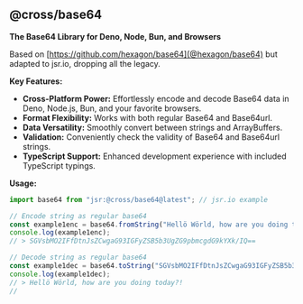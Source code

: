 ## @cross/base64

**The Base64 Library for Deno, Node, Bun, and Browsers**

Based on [https://github.com/hexagon/base64](@hexagon/base64) but adapted to jsr.io, dropping all the legacy.

**Key Features:**

* **Cross-Platform Power:** Effortlessly encode and decode Base64 data in Deno, Node.js, Bun, and your favorite browsers.
* **Format Flexibility:**  Works with both regular Base64 and Base64url.
* **Data Versatility:** Smoothly convert between strings and ArrayBuffers.
* **Validation:** Conveniently check the validity of Base64 and Base64url strings.
* **TypeScript Support:** Enhanced development experience with included TypeScript typings.

**Usage:**

```javascript
import base64 from "jsr:@cross/base64@latest"; // jsr.io example

// Encode string as regular base64
const example1enc = base64.fromString("Hellö Wörld, how are you doing today?!");
console.log(example1enc);
// > SGVsbMO2IFfDtnJsZCwgaG93IGFyZSB5b3UgZG9pbmcgdG9kYXk/IQ==

// Decode string as regular base64
const example1dec = base64.toString("SGVsbMO2IFfDtnJsZCwgaG93IGFyZSB5b3UgZG9pbmcgdG9kYXk/IQ==");
console.log(example1dec);
// > Hellö Wörld, how are you doing today?!
// 
```